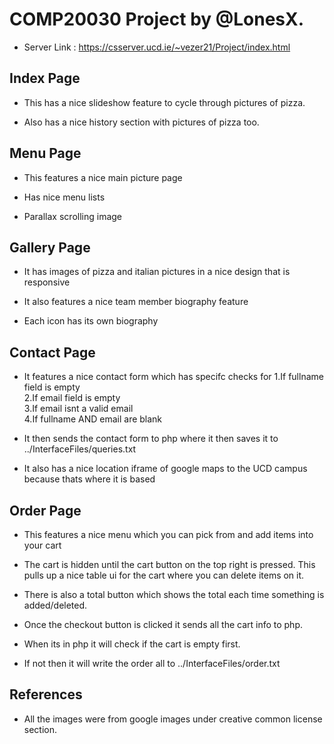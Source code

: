 # COMP20030 Project by @LonesX.

* Server Link : https://csserver.ucd.ie/~vezer21/Project/index.html



## Index Page
* This has a nice slideshow feature to cycle through pictures of pizza.

* Also has a nice history section with pictures of pizza too.

## Menu Page
* This features a nice main picture page

* Has nice menu lists

* Parallax scrolling image

## Gallery Page
* It has images of pizza and italian pictures in a nice design that is responsive

* It also features a nice team member biography feature

* Each icon has its own biography

## Contact Page
* It features a nice contact form which has specifc checks for
    1.If fullname field is empty\
    2.If email field is empty\
    3.If email isnt a valid email\
    4.If fullname AND email are blank

* It then sends the contact form to php where it then saves it to ../InterfaceFiles/queries.txt

* It also has a nice location iframe of google maps to the UCD campus because thats where it is based


## Order Page
* This features a nice menu which you can pick from and add items into your cart

* The cart is hidden until the cart button on the top right is pressed. This pulls up a nice table ui for the cart where you can delete items on it.


* There is also a total button which shows the total each time something is added/deleted.

* Once the checkout button is clicked it sends all the cart info to php.

* When its in php it will check if the cart is empty first.

* If not then it will write the order all to ../InterfaceFiles/order.txt






## References
* All the images were from google images under creative common license section.

